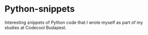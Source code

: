 # Python-snippets

Interesting snippets of Python code that I wrote myself as part of my studies at Codecool Budapest.
